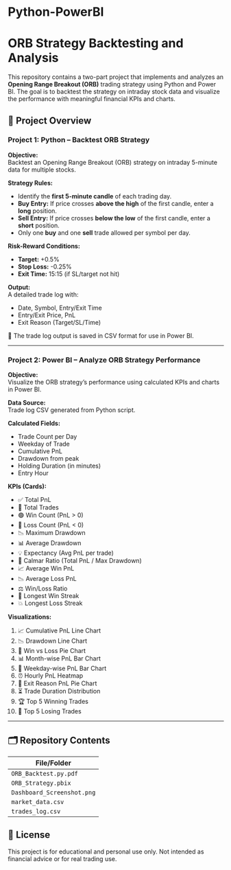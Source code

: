 # Python-PowerBI

# ORB Strategy Backtesting and Analysis

This repository contains a two-part project that implements and analyzes an **Opening Range Breakout (ORB)** trading strategy using Python and Power BI. The goal is to backtest the strategy on intraday stock data and visualize the performance with meaningful financial KPIs and charts.

## 📌 Project Overview

### Project 1: Python – Backtest ORB Strategy

**Objective:**  
Backtest an Opening Range Breakout (ORB) strategy on intraday 5-minute data for multiple stocks.

**Strategy Rules:**
- Identify the **first 5-minute candle** of each trading day.
- **Buy Entry:** If price crosses **above the high** of the first candle, enter a **long** position.
- **Sell Entry:** If price crosses **below the low** of the first candle, enter a **short** position.
- Only one **buy** and one **sell** trade allowed per symbol per day.

**Risk-Reward Conditions:**
- **Target:** +0.5%
- **Stop Loss:** -0.25%
- **Exit Time:** 15:15 (if SL/target not hit)

**Output:**  
A detailed trade log with:
- Date, Symbol, Entry/Exit Time
- Entry/Exit Price, PnL
- Exit Reason (Target/SL/Time)
  
📄 The trade log output is saved in CSV format for use in Power BI.

---

### Project 2: Power BI – Analyze ORB Strategy Performance

**Objective:**  
Visualize the ORB strategy’s performance using calculated KPIs and charts in Power BI.

**Data Source:**  
Trade log CSV generated from Python script.

**Calculated Fields:**
- Trade Count per Day
- Weekday of Trade
- Cumulative PnL
- Drawdown from peak
- Holding Duration (in minutes)
- Entry Hour

**KPIs (Cards):**
- ✅ Total PnL  
- 🔢 Total Trades  
- 🟢 Win Count (PnL > 0)  
- 🔴 Loss Count (PnL < 0)  
- 📉 Maximum Drawdown  
- 📊 Average Drawdown  
- 💡 Expectancy (Avg PnL per trade)  
- 📏 Calmar Ratio (Total PnL / Max Drawdown)  
- 📈 Average Win PnL  
- 📉 Average Loss PnL  
- ⚖️ Win/Loss Ratio  
- 🏅 Longest Win Streak  
- 💥 Longest Loss Streak  

**Visualizations:**
1. 📈 Cumulative PnL Line Chart  
2. 📉 Drawdown Line Chart  
3. 🥧 Win vs Loss Pie Chart  
4. 📊 Month-wise PnL Bar Chart  
5. 📆 Weekday-wise PnL Bar Chart  
6. ⏰ Hourly PnL Heatmap  
7. 🧾 Exit Reason PnL Pie Chart  
8. ⏳ Trade Duration Distribution  
9. 🏆 Top 5 Winning Trades  
10. 🚨 Top 5 Losing Trades  

---

## 🗂️ Repository Contents

| File/Folder              
|--------------------------
| `ORB_Backtest.py.pdf`    
| `ORB_Strategy.pbix`      
| `Dashboard_Screenshot.png`
| `market_data.csv`        
| `trades_log.csv`   


## 📜 License

This project is for educational and personal use only. Not intended as financial advice or for real trading use.
